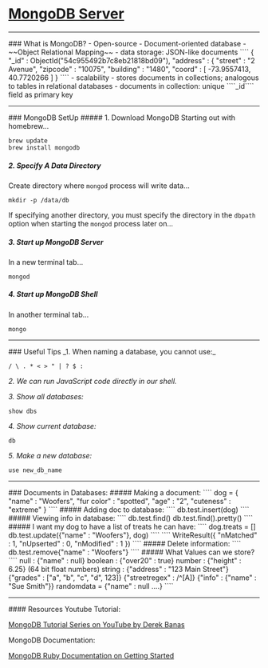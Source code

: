 # [MongoDB Server](https://www.mongodb.com/what-is-mongodb)

<hr>
### What is MongoDB?
- Open-source
- Document-oriented database
- ~~Object Relational Mapping~~
- data storage: JSON-like documents
````
{
   "_id" : ObjectId("54c955492b7c8eb21818bd09"),
   "address" : {
      "street" : "2 Avenue",
      "zipcode" : "10075",
      "building" : "1480",
      "coord" : [ -73.9557413, 40.7720266 ]
   }
````
- scalability
- stores documents in collections; analogous to tables in relational databases
- documents in collection: unique ````_id```` field as primary key

<hr>
### MongoDB SetUp
##### 1. Download MongoDB
Starting out with homebrew...

````
brew update
brew install mongodb
````

##### 2. Specify A Data Directory
Create directory where ````mongod```` process will write data...
````
mkdir -p /data/db
````
If specifying another directory, you must specify the directory in the ````dbpath```` option when starting the ````mongod```` process later on...

##### 3. Start up MongoDB Server
In a new terminal tab...
````
mongod
````

##### 4. Start up MongoDB Shell
In another terminal tab...
````
mongo
````

<hr>
### Useful Tips
_1. When naming a database, you cannot use:_

````/ \ . * < > " | ? $ :````

_2. We can run JavaScript code directly in our shell._

_3. Show all databases:_

```` show dbs ````

_4. Show current database:_

```` db ````

_5. Make a new database:_

```` use new_db_name ````

<hr>
### Documents in Databases:
##### Making a document:
````
dog = {
  "name" : "Woofers",
  "fur color" : "spotted",
  "age" : "2",
  "cuteness" : "extreme"
}
````
##### Adding doc to database:
````
db.test.insert(dog)
````
##### Viewing info in database:
````
db.test.find()
db.test.find().pretty()
````
##### I want my dog to have a list of treats he can have:
````
dog.treats = []
db.test.update({"name" : "Woofers"}, dog)
````
````
WriteResult({ "nMatched" : 1, "nUpserted" : 0, "nModified" : 1 })
````
##### Delete information:
````
db.test.remove{"name" : "Woofers"}
````
##### What Values can we store?
````
null : {"name" : null}
boolean : {"over20" : true}
number : {"height" : 6.25} (64 bit float numbers)
string : {"address" : "123 Main Street"}
{"grades" : ["a", "b", "c", "d", 123]}
{"streetregex" : /^[A]}
{"info" : {"name" : "Sue Smith"}}
randomdata = {"name" : null ....}
````


<hr>
#### Resources
Youtube Tutorial:

[MongoDB Tutorial Series on YouTube by Derek Banas](https://www.youtube.com/watch?v=-0X8mr6Q8Ew)

MongoDB Documentation:

[MongoDB Ruby Documentation on Getting Started](https://docs.mongodb.com/ruby-driver/master/quick-start/)
